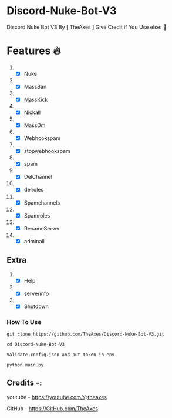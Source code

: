 # Discord-Nuke-Bot-V3
Discord Nuke Bot V3 By [ TheAxes ] Give Credit if You Use else: 🖕

# Features 🔥
1. -[x] Nuke
2. -[x] MassBan
3. -[x] MassKick
4. -[x] Nickall
5. -[x] MassDm
6. -[x] Webhookspam
7. -[x] stopwebhookspam
8. -[x] spam
9. -[x] DelChannel
10. -[x] delroles
11. -[x] Spamchannels
12. -[x] Spamroles
13. -[x] RenameServer
14. -[x] adminall

## Extra
1. -[x] Help
2. -[x] serverinfo
3. -[x] Shutdown

### How To Use

```
git clone https://github.com/TheAxes/Discord-Nuke-Bot-V3.git
```

```
cd Discord-Nuke-Bot-V3
```

```
Validate config.json and put token in env
```

```
python main.py
```

## Credits -:
 youtube - https://youtube.com/@theaxes

 GitHub - https://GitHub.com/TheAxes
